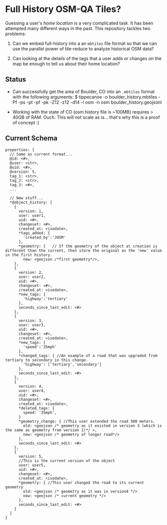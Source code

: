 # Full History OSM-QA Tiles?

Guessing a user's _home location_ is a very complicated task. It has been attempted many different ways in the past. This repository tackles two problems:

1. Can we embed full-history into a an `mbtiles` file format so that we can use the parallel power of tile-reduce to analyze historical OSM data?

1. Can looking at the details of the tags that a user adds or changes on the map be enough to tell us about their home location?

## Status

 - Can successfully get the area of Boulder, CO into an `.mbtiles` format with the following arguments: 
        $ tippecanoe -o boulder_history.mbtiles -Pf -ps -pt -pf -pk -Z12 -z12 -d14 -l osm -n osm boulder_history.geojsonl
        
 - Working with the state of CO (osm history file is ~100MB) requires > 40GB of RAM. Ouch. This will not scale as is... that's why this is a proof of concept :) 




## Current Schema 

    properties: {
      // Same as current format...
      @id: <#>,
      @user: <str>,
      @uid: <#>,
      @version: 5,
      tag_1: <str>,
      tag_2: <str>,
      tag_3: <#>,
      ...

      // New stuff...
      *@object_history: [
        {
          version: 1,
          user: user1,
          uid: <#>,
          changeset: <#>,
          created_at: <isodate>,
          *tags_added: {
            'created_by':'JOSM'
          },
          *geometry: {   // If the geometry of the object at creation is different than the current, then store the original as the 'new' value in the first history.
            new: <geojson /*first geometry*/>,
        },
        {
          version: 2,
          user: user2,
          uid: <#>,
          changeset: <#>,
          created_at: <isodate>,
          *new_tags: { 
            'highway':'tertiary' 
          },
          seconds_since_last_edit: <#>
        },
        {
          version: 3,
          user: user3,
          uid: <#>,
          changeset: <#>,
          created_at: <isodate>,
          *new_tags: { 
            'speed':'35mph' 
          },
          *changed_tags: { //An example of a road that was upgraded from tertiary to secondary in this change.
            'highway': ['tertiary','secondary'] 
          },
          seconds_since_last_edit: <#>
        },
        {
          version: 4,
          user: user4,
          uid: <#>,
          changeset: <#>,
          created_at: <isodate>,
          *deleted_tags: {
            speed: '35mph',
          }
          *geometry_change: { //This user extended the road 500 meters.
            old: <geojson /* geometry as it existed in version 3 (which is the same as geometry from version 1)*/ >,
            new: <geojson /* geometry of longer road*/>
          },
          seconds_since_last_edit: <#>
        },
        {
          version: 5,
          //This is the current version of the object
          user: user5,
          uid: <#>,
          changeset: <#>,
          created_at: <isodate>,
          *geometry: { //This user changed the road to its current geometry
            old: <geojson /* geometry as it was in version4 */>
            new: <geojson /* current geometry */>
          },
          seconds_since_last_edit: <#>
        }
      ]
    }